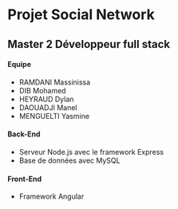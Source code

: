 # Projet Social Network
## Master 2 Développeur full stack

#### Equipe
- RAMDANI Massinissa
- DIB Mohamed
- HEYRAUD Dylan
- DAOUADJI Manel 
- MENGUELTI Yasmine

#### Back-End
- Serveur Node.js avec le framework Express
- Base de données avec MySQL

#### Front-End
- Framework Angular

